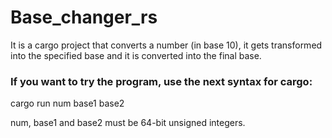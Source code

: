 # Base_changer_rs
It is a cargo project that converts a number (in base 10), it gets transformed into the specified base and it is converted into the final base.

### If you want to try the program, use the next syntax for cargo:

cargo run num base1 base2

num, base1 and base2 must be 64-bit unsigned integers.
